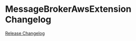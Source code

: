 # MessageBrokerAwsExtension Changelog

[Release Changelog](https://github.com/spryker/message-broker-aws-extension/releases)
